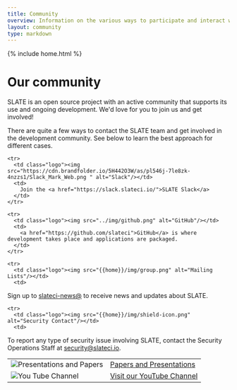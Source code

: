 ```yaml
---
title: Community
overview: Information on the various ways to participate and interact with the SLATE community.
layout: community
type: markdown
---
```

{% include home.html %}

# Our community

SLATE is an open source project with an active community that supports its use and ongoing development. We'd love for you
to join us and get involved!

There are quite a few ways to contact the SLATE team and get involved in the development community. See below to learn the
best approach for different cases.

<table>
  <tbody>

    <tr>
      <td class="logo"><img src="https://cdn.brandfolder.io/5H442O3W/as/pl546j-7le8zk-4nzzs1/Slack_Mark_Web.png " alt="Slack"/></td>
      <td>
        Join the <a href="https://slack.slateci.io/">SLATE Slack</a>
      </td>
    </tr>

    <tr>
      <td class="logo"><img src="../img/github.png" alt="GitHub"/></td>
      <td>
        <a href="https://github.com/slateci">GitHub</a> is where development takes place and applications are packaged.
      </td>
    </tr>

    <tr>
      <td class="logo"><img src="{{home}}/img/group.png" alt="Mailing Lists"/></td>
      <td>
Sign up to <a href="https://groups.google.com/forum/#!forum/slateci-news">slateci-news@</a> to receive news and updates about SLATE.      
     </td>
   </tr>

    <tr>
      <td class="logo"><img src="{{home}}/img/shield-icon.png" alt="Security Contact"/></td>
      <td>
To report any type of security issue involving SLATE, contact the Security Operations Staff at <a href="mailto:security@slateci.io">security@slateci.io</a>.
     </td>
   </tr>
   
  <tr>
    <td class="logo"><img src="{{home}}/img/presentation_.png" alt="Presentations and Papers" /></td>
    <td>
	<a href="/papers-and-presentations">Papers and Presentations</a>
    </td>
  </tr>

  <tr>
    <td class="logo"><img src="{{home}}/img/youtube.png" alt="You Tube Channel"></td>
    <td>
    <a href="https://www.youtube.com/channel/UCbJ654YHcv-4nni-8tzrINg">Visit our YouTube Channel</a>
    </td>
  </tr>

  </tbody>
</table>

<br />

<!-- > <img src="{{home}}/img/troubleshooting.svg" alt="Troubleshooting" title="Troubleshooting" style="width: 32px; display:inline" />
Hint: If you came to this page because you're looking for help with a problem, check out 
our [troubleshooting guide]({{home}}/troubleshooting).
-->
